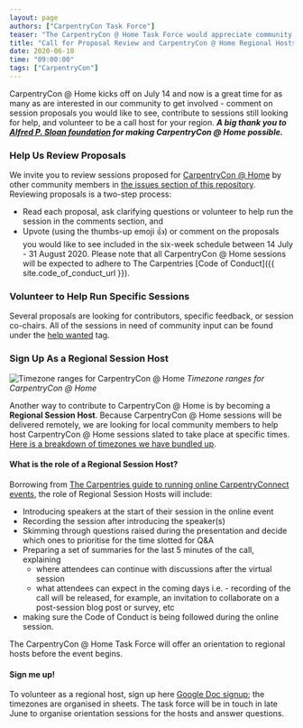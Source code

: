 ```yaml
---
layout: page
authors: ["CarpentryCon Task Force"]
teaser: "The CarpentryCon @ Home Task Force would appreciate community feedback on proposals, and seeks regional hosts to help facilitate sessions at the conference. "
title: "Call for Proposal Review and CarpentryCon @ Home Regional Hosts"
date: 2020-06-10
time: "09:00:00"
tags: ["CarpentryCon"]
---
```

CarpentryCon @ Home kicks off on July 14 and now is a great time for as many as are interested in our community to get involved - comment on session proposals you would like to see, contribute to sessions still looking for help, and volunteer to be a call host for your region. _**A big thank you to [Alfred P. Sloan foundation](https://sloan.org/) for making CarpentryCon @ Home possible.**_

### Help Us Review Proposals

We invite you to review sessions proposed for [CarpentryCon @ Home](https://2020.carpentrycon.org/) by other community members in [the issues section of this repository](https://github.com/carpentrycon/carpentryconhome-proposals/issues?q=is%3Aissue+is%3Aopen). Reviewing proposals is a two-step process:
- Read each proposal, ask clarifying questions or volunteer to help run the session in the comments section, and
- Upvote (using the thumbs-up emoji 👍) or comment on the proposals you would like to see included in the six-week schedule between 14 July - 31 August 2020.
Please note that all CarpentryCon @ Home sessions will be expected to adhere to The Carpentries [Code of Conduct]({{ site.code_of_conduct_url }}).

### Volunteer to Help Run Specific Sessions

Several proposals are looking for contributors, specific feedback, or session co-chairs. All of the sessions in need of community input can be found under the [help wanted](https://github.com/carpentrycon/carpentryconhome-proposals/issues?q=is%3Aissue+is%3Aopen+label%3A%22help+wanted%22) tag.

### Sign Up As a Regional Session Host

![Timezone ranges for CarpentryCon @ Home](/blog/2020/06/Time-Zones.png)
_Timezone ranges for CarpentryCon @ Home_

Another way to contribute to CarpentryCon @ Home is by becoming a **Regional Session Host**. Because CarpentryCon @ Home sessions will be delivered remotely, we are looking for local community members to help host CarpentryCon @ Home sessions slated to take place at specific times. [Here is a breakdown of timezones we have bundled up](https://github.com/carpentrycon/carpentryconhome-proposals/blob/master/README.md#timezone).

#### What is the role of a Regional Session Host?

Borrowing from [The Carpentries guide to running online CarpentryConnect events](https://carpentryconnect.org/online/#CallHosts), the role of Regional Session Hosts will include:
- Introducing speakers at the start of their session in the online event
- Recording the session after introducing the speaker(s)
- Skimming through questions raised during the presentation and decide which ones to prioritise for the time slotted for Q&A
- Preparing a set of summaries for the last 5 minutes of the call, explaining
  - where attendees can continue with discussions after the virtual session
  - what attendees can expect in the coming days i.e. - recording of the call will be released, for example, an invitation to collaborate on a post-session blog post or survey, etc
- making sure the Code of Conduct is being followed during the online session.

The CarpentryCon @ Home Task Force will offer an orientation to regional hosts before the event begins.

#### Sign me up!

To volunteer as a regional host, sign up here [Google Doc signup](https://docs.google.com/spreadsheets/d/13ONzgvIilIy1T_9ad_CDFmSGR_VjqEXTKyz1fit9iXA/edit#gid=1983293344); the timezones are organised in sheets.
The task force will be in touch in late June to organise orientation sessions for the hosts and answer questions.
